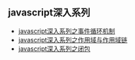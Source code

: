 ## javascript深入系列

* [javascript深入系列之事件循环机制](https://github.com/minghu0902/blog/blob/master/articles/javascript/%E6%B7%B1%E5%85%A5%E7%B3%BB%E5%88%97%E4%B9%8B%E4%BA%8B%E4%BB%B6%E5%BE%AA%E7%8E%AF%E6%9C%BA%E5%88%B6.md)
* [javascript深入系列之作用域与作用域链](https://github.com/minghu0902/blog/blob/master/articles/javascript/%E6%B7%B1%E5%85%A5%E7%B3%BB%E5%88%97%E4%B9%8B%E4%BD%9C%E7%94%A8%E5%9F%9F%E4%B8%8E%E4%BD%9C%E7%94%A8%E5%9F%9F%E9%93%BE.md)
* [javascript深入系列之闭包](https://github.com/minghu0902/blog/blob/master/articles/javascript/%E6%B7%B1%E5%85%A5%E7%B3%BB%E5%88%97%E4%B9%8B%E9%97%AD%E5%8C%85.md)
